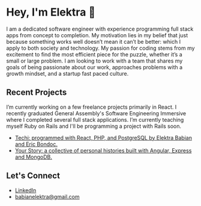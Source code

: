 # Hey, I'm Elektra 👋
I am a dedicated software engineer with experience programming full stack apps from concept to completion. My motivation lies in my belief that just because something works well doesn’t mean it can’t be better: which I apply to both society and technology. My passion for coding stems from my excitement to find the most efficient piece for the puzzle, whether it’s a small or large problem. I am looking to work with a team that shares my goals of being passionate about our work, approaches problems with a growth mindset, and a startup fast paced culture.


## Recent Projects
I’m currently working on a few freelance projects primarily in React. I recently graduated General Assembly's Software Engineering Immersive where I completed several full stack applications. I’m currently teaching myself Ruby on Rails and I'll be programming a project with Rails soon. 

- [Techi: programmed with React, PHP, and PostgreSQL by Elektra Babian and Eric Bondoc.](https://github.com/ebabian/Techi)
- [Your Story: a collective of personal histories built with Angular, Express and MongoDB.](https://github.com/ebabian/Your-Story)



## Let's Connect 
- [LinkedIn](linkedin.com/in/elektrababian)
- babianelektra@gmail.com
 


